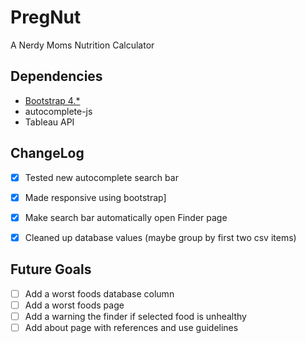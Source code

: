 # PregNut
A Nerdy Moms Nutrition Calculator

## Dependencies
- [Bootstrap 4.*](http://getbootstrap.com/)
- autocomplete-js
- Tableau API

## ChangeLog
- [x] Tested new autocomplete search bar
- [x] Made responsive using bootstrap]
- [x] Make search bar automatically open Finder page
- [x] Cleaned up database values (maybe group by first two csv items)


## Future Goals
- [ ] Add a worst foods database column
- [ ] Add a worst foods page
- [ ] Add a warning the finder if selected food is unhealthy
- [ ] Add about page with references and use guidelines